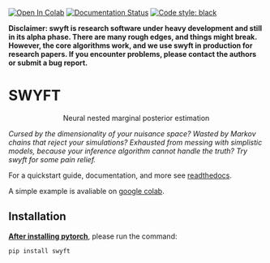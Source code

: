 [![Open In Colab](https://colab.research.google.com/assets/colab-badge.svg)](https://colab.research.google.com/github/undark-lab/swyft/blob/master/notebooks/Quickstart.ipynb)
[![Documentation Status](https://readthedocs.org/projects/swyft/badge/?version=latest)](https://swyft.readthedocs.io/en/latest/?badge=latest)
[![Code style: black](https://img.shields.io/badge/code%20style-black-000000.svg)](https://github.com/psf/black)

**Disclaimer: swyft is research software under heavy development and still in its alpha phase. There are many rough edges, and things might break. However, the core algorithms work, and we use swyft in production for research papers. If you encounter problems, please contact the authors or submit a bug report.**

# SWYFT

<p align="center">
Neural nested marginal posterior estimation
</p>

*Cursed by the dimensionality of your nuisance space? Wasted by Markov
chains that reject your simulations? Exhausted from messing with
simplistic models, because your inference algorithm cannot handle the
truth? Try swyft for some pain relief.*

For a quickstart guide, documentation, and more see
[readthedocs](https://swyft.readthedocs.io/en/latest/).  

A simple example is avaliable on [google colab](https://colab.research.google.com/github/undark-lab/swyft/blob/master/notebooks/Quickstart.ipynb).

## Installation

<ins>**After installing [pytorch](https://pytorch.org/get-started/locally/)**</ins>, please run the command:

`pip install swyft`
